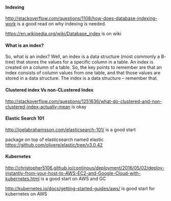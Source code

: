 #### Indexing
http://stackoverflow.com/questions/1108/how-does-database-indexing-work is a good read on why indexing is needed.

https://en.wikipedia.org/wiki/Database_index is on wiki

#### What is an index?

So, what is an index? Well, an index is a data structure (most commonly a B- tree) that stores the values for a specific column in a table. An index is created on a column of a table. So, the key points to remember are that an index consists of column values from one table, and that those values are stored in a data structure. The index is a data structure – remember that.

#### Clustered index Vs non-CLustered Index
http://stackoverflow.com/questions/1251636/what-do-clustered-and-non-clustered-index-actually-mean is okay

#### Elastic Search 101
http://joelabrahamsson.com/elasticsearch-101/ is a good start

package on top of elasticsearch named elastic https://github.com/olivere/elastic/tree/v3.0.42

#### Kubernetes

http://christopher5106.github.io/continous/deployment/2016/05/02/deploy-instantly-from-your-host-to-AWS-EC2-and-Google-Cloud-with-kubernetes.html is a good start on AWS and GC

http://kubernetes.io/docs/getting-started-guides/aws/ is good start for kubernetes on AWS

